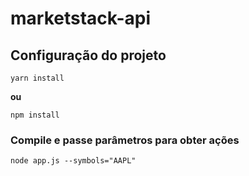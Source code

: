 # marketstack-api

## Configuração do projeto
```
yarn install
```
**ou**
```
npm install
```

### Compile e passe parâmetros para obter ações
```
node app.js --symbols="AAPL"
```

